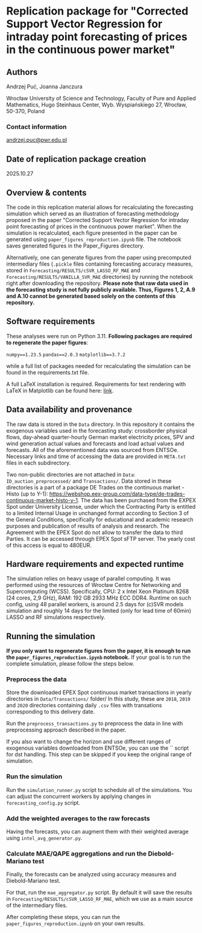 # Replication package for "Corrected Support Vector Regression for intraday point forecasting of prices in the continuous power market"

## Authors
Andrzej Puć, Joanna Janczura

Wrocław University of Science and Technology, Faculty of Pure and Applied Mathematics, Hugo Steinhaus Center, Wyb. Wyspiańskiego 27, Wrocław, 50-370, Poland

### Contact information
andrzej.puc@pwr.edu.pl

## Date of replication package creation
2025.10.27

## Overview & contents
The code in this replication material allows for recalculating the forecasting simulation which served as an illustration of forecasting methodology proposed in the paper "Corrected Support Vector Regression for intraday point forecasting of prices in the continuous power market". 
When the simulation is recalculated, each figure presented in the paper can be generated using `paper_figures_reproduction.ipynb` file. The notebook saves generated figures in the Paper_Figures directory.

Alternatively, one can generate figures from the paper using precomputed intermediary files (`.pickle` files containing forecasting accuracy measures, stored in `Forecasting/RESULTS/cSVR_LASSO_RF_MAE` and `Forecasting/RESULTS/VANILLA_SVR_MAE` directories) by running the notebook right after downloading the repository.
**Please note that raw data used in the forecasting study is not fully publicly available. Thus, Figures 1, 2, A.9 and A.10 cannot be generated based solely on the contents of this repository.**

## Software requirements
These analyses were run on Python 3.11.
**Following packages are required to regenerate the paper figures**: 

`numpy==1.23.5`
`pandas==2.0.3`
`matplotlib==3.7.2`

while a full list of packages needed for recalculating the simulation can be found in the requirements.txt file.

A full LaTeX installation is required. Requirements for text rendering with LaTeX in Matplotlib can be found here: [link](https://matplotlib.org/stable/users/explain/text/usetex.html).

## Data availability and provenance
The raw data is stored in the `Data` directory. In this repository it contains the exogenous variables used in the forecasting study: crossborder physical flows, day-ahead quarter-hourly German market electricity prices, SPV and wind generation actual values and forecasts and load actual values and forecasts.
All of the aforementioned data was sourced from ENTSOe. Necessary links and time of accessing the data are provided in `META.txt` files in each subdirectory.

Two non-public directories are not attached in `Data`: `ID_auction_preprocessed/` and `Transactions/`. Data stored in these directories is a part of a package DE Trades on the continuous market - Histo (up to Y-1):
https://webshop.eex-group.com/data-type/de-trades-continuous-market-histo-y-1. The data has been purchased from the EXPEX Spot under University License, under which the Contracting Party is entitled to a limited Internal Usage in unchanged format according to Section 3 of the General Conditions, specifically for educational and academic research purposes and publication of results of analysis and research. The Agreement with the EPEX Spot do not allow to transfer the data to third Parties. It can be accessed through EPEX Spot sFTP server. The yearly cost of this access is equal to 480EUR.

## Hardware requirements and expected runtime
The simulation relies on heavy usage of parallel computing.
It was performed using the resources of Wrocław Centre for Networking and Supercomputing (WCSS).
Specifically, CPU: 2 x Intel Xeon Platinum 8268 (24 cores, 2,9 GHz), RAM: 192 GB 2933 MHz ECC DDR4.
Runtime on such config, using 48 parallel workers, is around 2.5 days for (c)SVR models simulation and roughly 14 days for the limited (only for lead time of 60min) LASSO and RF simulations respectively.

## Running the simulation
**If you only want to regenerate figures from the paper, it is enough to run the `paper_figures_reproduction.ipynb` notebook.**
If your goal is to run the complete simulation, please follow the steps below.

### Preprocess the data
Store the downloaded EPEX Spot continuous market transactions in yearly directories in `Data/Transactions/` folder/ In this study, these are `2018`, `2019` and `2020` directories containing daily `.csv` files with transations corresponding to this delivery date.

Run the `preprocess_transactions.py` to preprocess the data in line with preprocessing approach described in the paper.

If you also want to change the horizon and use different ranges of exogenous variables downloaded from ENTSOe, you can use the `` script for dst handling.
This step can be skipped if you keep the original range of simulation.

### Run the simulation
Run the `simulation_runner.py` script to schedule all of the simulations.
You can adjust the concurrent workers by applying changes in `forecasting_config.py` script.

### Add the weighted averages to the raw forecasts
Having the forecasts, you can augment them with their weighted average using `intel_avg_generator.py`.

### Calculate MAE/QAPE aggregations and run the Diebold-Mariano test
Finally, the forecasts can be analyzed using accuracy measures and Diebold-Mariano test.

For that, run the `mae_aggregator.py` script.
By default it will save the results in `Forecasting/RESULTS/cSVR_LASSO_RF_MAE`, which we use as a main source of the intermediary files.

After completing these steps, you can run the `paper_figures_reproduction.ipynb` on your own results.
